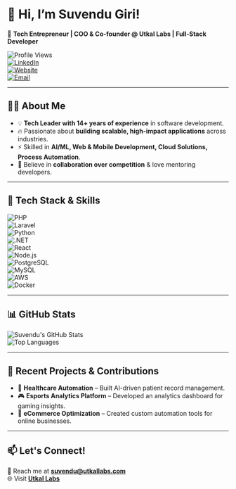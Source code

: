 # **👋 Hi, I’m Suvendu Giri!**  

🚀 **Tech Entrepreneur | COO & Co-founder @ Utkal Labs | Full-Stack Developer**  

![Profile Views](https://komarev.com/ghpvc/?username=suvendusgiri&label=Profile%20Views&color=blue&style=flat)  
[![LinkedIn](https://img.shields.io/badge/-LinkedIn-blue?style=flat-square&logo=linkedin)](https://www.linkedin.com/in/suvendusgiri/)  
[![Website](https://img.shields.io/badge/Website-UtkalLabs-brightgreen?style=flat-square&logo=googlechrome)](https://utkallabs.com)  
[![Email](https://img.shields.io/badge/Email-contact@utkallabs.com-red?style=flat-square&logo=gmail)](mailto:contact@utkallabs.com)  

---

## **👨‍💻 About Me**  

- 💡 **Tech Leader with 14+ years of experience** in software development.  
- 🔥 Passionate about **building scalable, high-impact applications** across industries.  
- ⚡ Skilled in **AI/ML, Web & Mobile Development, Cloud Solutions, Process Automation**.  
- 🤝 Believe in **collaboration over competition** & love mentoring developers.  

---

## **🔧 Tech Stack & Skills**  
![PHP](https://img.shields.io/badge/PHP-777BB4?style=for-the-badge&logo=php&logoColor=white)  
![Laravel](https://img.shields.io/badge/Laravel-FF2D20?style=for-the-badge&logo=laravel&logoColor=white)  
![Python](https://img.shields.io/badge/Python-3776AB?style=for-the-badge&logo=python&logoColor=white)  
![.NET](https://img.shields.io/badge/.NET-512BD4?style=for-the-badge&logo=dotnet&logoColor=white)  
![React](https://img.shields.io/badge/React-20232A?style=for-the-badge&logo=react&logoColor=61DAFB)  
![Node.js](https://img.shields.io/badge/Node.js-43853D?style=for-the-badge&logo=node.js&logoColor=white)  
![PostgreSQL](https://img.shields.io/badge/PostgreSQL-336791?style=for-the-badge&logo=postgresql&logoColor=white)  
![MySQL](https://img.shields.io/badge/MySQL-4479A1?style=for-the-badge&logo=mysql&logoColor=white)  
![AWS](https://img.shields.io/badge/AWS-FF9900?style=for-the-badge&logo=amazonaws&logoColor=white)  
![Docker](https://img.shields.io/badge/Docker-2496ED?style=for-the-badge&logo=docker&logoColor=white)  

---

## **📊 GitHub Stats**  
![Suvendu's GitHub Stats](https://github-readme-stats.vercel.app/api?username=suvendusgiri&show_icons=true&theme=radical)  
![Top Languages](https://github-readme-stats.vercel.app/api/top-langs/?username=suvendusgiri&layout=compact&theme=radical)  

---

## **🚀 Recent Projects & Contributions**  
- 🏥 **Healthcare Automation** – Built AI-driven patient record management.  
- 🎮 **Esports Analytics Platform** – Developed an analytics dashboard for gaming insights.  
- 🛒 **eCommerce Optimization** – Created custom automation tools for online businesses.  

---

## **📫 Let's Connect!**  
📩 Reach me at **[suvendu@utkallabs.com](mailto:suvendu@utkallabs.com)**  
🌐 Visit **[Utkal Labs](https://utkallabs.com)**  
